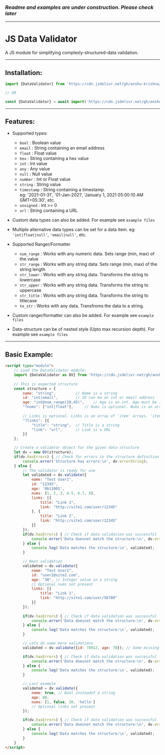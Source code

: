 ### ***Readme and examples are under construction. Please check later***

----

# JS Data Validator
A JS module for simplifying complexly-structured-data validation.

----
## Installation:

```javascript
import {DataValidator} from 'https://cdn.jsdelivr.net/gh/anshu-krishna/JS-Data-Validator@1.1/data-validator.min.js';

// OR

const {DataValidator} = await import('https://cdn.jsdelivr.net/gh/anshu-krishna/JS-Data-Validator@1.1/data-validator.min.js');
```

----

## Features:
* Supported types:
	* `bool` : Boolean value
	* `email` : String containing an email address
	* `float` : Float value
	* `hex` : String containing a hex value
	* `int` : Int value
	* `any` : Any value
	* `null` : Null value
	* `number` : Int or Float value
	* `string` : String value
	* `timestamp` : String containing a timestamp.\
					eg: '2021-01-31', '01-Jan-2021', 'January 1, 2021 05:00:10 AM GMT+05:30', etc.
	* `unsigned` : Int >= 0
	* `url` : String containing a URL

* Custom data types can also be added. For example see `example files`

* Multiple alternative data types can be set for a data item. eg: `'int|float|null'`, `'email|null'`, etc.

* Supported Ranger/Formatter
	* `num_range` : Works with any numeric data. Sets range (min, max) of the value
	* `str_range` : Works with any string data. Sets range (min, max) of the string length
	* `str_lower` : Works with any string data. Transforms the string to lowercase
	* `str_upper` : Works with any string data. Transforms the string to uppercase
	* `str_title` : Works with any string data. Transforms the string to titlecase
	* `to_str` : Works with any data. Transfroms the data to a string.

* Custom ranger/formatter can also be added. For example see `example files`

* Data-structure can be of nested style (Upto max recursion depth). For example see `example files`

----

## Basic Example:
```html
<script type="module">
	// Load the DataValidator module;
	import {DataValidator as DV} from 'https://cdn.jsdelivr.net/gh/anshu-krishna/JS-Data-Validator@latest/data-validator.min.js';
	
	// This is expected structure
	const structure = {
		name: "string",			// Name is a string
		id: "int|email",		// ID can be an int or email address
		age: "int@num_range(18,45)",	// Age is an int. Age must be in range [18,45]
		"?nums": ["int|float"],		// Nums is optional. Nums is an array contaning int and float items
		
		// Links is optional. Links is an array of 'item' arrays. 'item' has Title and Link property
		"?links": [{
			"title": "string",	// Title is a string
			"link": "url",		// Link is a URL
		}]
	};

	// Create a validator object for the given data-structure
	let dv = new DV(structure);
	if(dv.hasErrors) { // Check for errors in the structure definition
		console.error('Structure has errors:\n', dv.errorString);
	} else {
		// The validator is ready for use
		let validated = dv.validate({
			name: "Test User1",
			id: "12345",
			age: '0b11001',
			nums: [1, 2, 3, 4.5, 6.7, 8],
			links: [{
				title: "Link 1",
				link: "http://site1.com/user/12345"
			}, {
				title: "Link 2",
				link: "http://site2.com/user/12345"
			}]
		});
		if(dv.hasErrors) { // Check if data validation was successful
			console.error('Data doesnot match the structure:\n', dv.errorString);
		} else {
			console.log('Data matches the structure:\n', validated);
		}

		// Next validation
		validated = dv.validate({
			name: "Test User2",
			id: "user2@site2.com",
			age: "30", // Integer value in a string
			// Optional nums not present
			links: [{
				title: "Link 1",
				link: "http://site1.com/user/56789"
			}]
		});
		
		if(dv.hasErrors) { // Check if data validation was successful
			console.error('Data doesnot match the structure:\n', dv.errorString);
		} else {
			console.log('Data matches the structure:\n', validated);
		}

		// Lets do some more validations
		validated = dv.validate({id: 78912, age: 70}); // Some missing data. Age is out of range.

		if(dv.hasErrors) { // Check if data validation was successful
			console.error('Data doesnot match the structure:\n', dv.errorString);
		} else {
			console.log('Data matches the structure:\n', validated);
		}

		// Last example
		validated = dv.validate({
			name: true, // Bool insteadof a string
			age: 80,
			nums: [1, false, 20, 'hello']
			// Optional links not present
		});

		if(dv.hasErrors) { // Check if data validation was successful
			console.error('Data doesnot match the structure:\n', dv.errorString);
		} else {
			console.log('Data matches the structure:\n', validated);
		}
	}
</script>
```